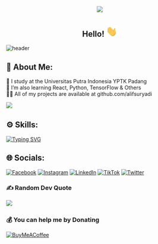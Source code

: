 <h1 align="center">
  <img src="https://readme-typing-svg.demolab.com?font=Unbounded&size=40&weight=800&center=true&vCenter=true&pause=500&width=435&height=60&lines=ALIF+SURYADI" />
  </h1>

<h2 align="center">Hello!
  <img src="https://raw.githubusercontent.com/ABSphreak/ABSphreak/master/gifs/Hi.gif" width="30px" >
  </h2>

![header](https://capsule-render.vercel.app/api?type=rect&color=gradient&height=1)

## 💫 About Me:
🏫 I study at the Universitas Putra Indonesia YPTK Padang<br>
🌱 I’m also learning React, Python, TensorFlow & Others<br>
👨‍💻 All of my projects are available at github.com/alifsuryadi


<img src="https://github-readme-stats.vercel.app/api/top-langs/?username=alifsuryadi&line_height=10&hide=shaderlab&card_width=300&layout=compact&theme=tokyonight&langs_count=12"/>


## ⚙️ Skills: 
[![Typing SVG](https://readme-typing-svg.herokuapp.com?weight=900&duration=1000&pause=500&lines=Front+End;Back+End;Full+Stack+Developer;Sys+Admin)](https://git.io/typing-svg)


## 🌐 Socials:
[![Facebook](https://img.shields.io/badge/Facebook-%231877F2.svg?logo=Facebook&logoColor=white)](https://facebook.com/alifsuryadi15) [![Instagram](https://img.shields.io/badge/Instagram-%23E4405F.svg?logo=Instagram&logoColor=white)](https://instagram.com/alifsuryadi_) [![LinkedIn](https://img.shields.io/badge/LinkedIn-%230077B5.svg?logo=linkedin&logoColor=white)](https://linkedin.com/in/alifsuryadi) [![TikTok](https://img.shields.io/badge/TikTok-%23000000.svg?logo=TikTok&logoColor=white)](https://tiktok.com/@alifsuryadi_) [![Twitter](https://img.shields.io/badge/Twitter-%231DA1F2.svg?logo=Twitter&logoColor=white)](https://twitter.com/alifsuryadi_) 



### ✍️ Random Dev Quote
![](https://quotes-github-readme.vercel.app/api?type=horizontal&theme=tokyonight)


  ### 💰 You can help me by Donating
  [![BuyMeACoffee](https://img.shields.io/badge/Buy%20Me%20a%20Coffee-ffdd00?style=for-the-badge&logo=buy-me-a-coffee&logoColor=black)](https://saweria.co/alifsuryadi) 

